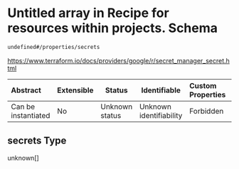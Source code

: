 # Untitled array in Recipe for resources within projects. Schema

```txt
undefined#/properties/secrets
```

<https://www.terraform.io/docs/providers/google/r/secret_manager_secret.html>


| Abstract            | Extensible | Status         | Identifiable            | Custom Properties | Additional Properties | Access Restrictions | Defined In                                                              |
| :------------------ | ---------- | -------------- | ----------------------- | :---------------- | --------------------- | ------------------- | ----------------------------------------------------------------------- |
| Can be instantiated | No         | Unknown status | Unknown identifiability | Forbidden         | Allowed               | none                | [resources.schema.json\*](resources.schema.json "open original schema") |

## secrets Type

unknown\[]

